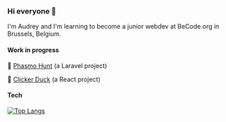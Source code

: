 ### Hi everyone 🖖

I'm Audrey and I'm learning to become a junior webdev at BeCode.org in Brussels, Belgium.

#### Work in progress

📍 [Phasmo Hunt](https://github.com/GAudrey/phasmo-hunt-project) (a Laravel project)

📍 [Clicker Duck](https://github.com/GAudrey/clicker-game) (a React project)

#### Tech

[![Top Langs](https://github-readme-stats.vercel.app/api/top-langs/?username=anuraghazra&layout=compact&theme=midnight-purple&langs_count=4)](https://github.com/anuraghazra/github-readme-stats)
